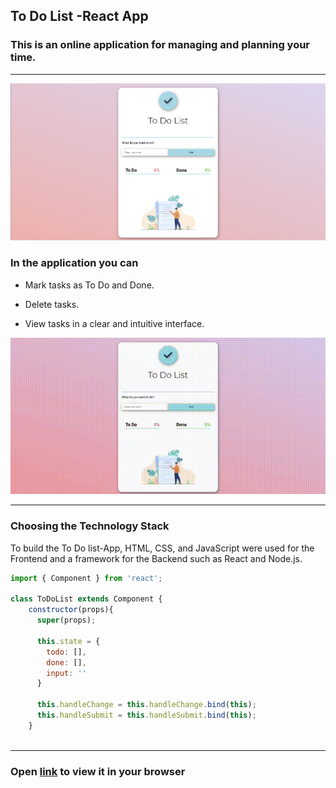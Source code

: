 ## To Do List -React App

### This is an online application for managing and planning your time.
----
![img](https://github.com/marina-gu/to-do-list/blob/main/todolist.png)

### In the application you can

 - Mark tasks as To Do and Done.

 - Delete tasks.

 - View tasks in a clear and intuitive interface.


![gif](https://github.com/marina-gu/to-do-list/blob/main/animation%20(2).gif)

----

### Choosing the Technology Stack

To build the To Do list-App, HTML, CSS, and JavaScript were used for the Frontend and a framework for the Backend such as React and Node.js.

```Javascript
import { Component } from 'react';

class ToDoList extends Component {
    constructor(props){
      super(props);
      
      this.state = {
        todo: [],
        done: [],
        input: ''
      }
      
      this.handleChange = this.handleChange.bind(this);
      this.handleSubmit = this.handleSubmit.bind(this);
    }
    
```
----

### Open [link](https://beamish-jelly-73bbcc.netlify.app) to view it in your browser
